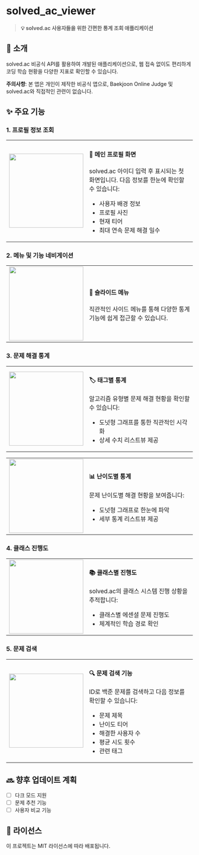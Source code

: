 # **solved_ac_viewer**

> **💡 solved.ac 사용자들을 위한 간편한 통계 조회 애플리케이션**

## **📱 소개**
solved.ac 비공식 API를 활용하여 개발된 애플리케이션으로, 웹 접속 없이도 편리하게 코딩 학습 현황을 다양한 지표로 확인할 수 있습니다.

**주의사항**: 본 앱은 개인이 제작한 비공식 앱으로, Baekjoon Online Judge 및 solved.ac와 직접적인 관련이 없습니다.

## **✨ 주요 기능**

### **1. 프로필 정보 조회**
<table width="100%">
  <tr>
    <td width="40%" align="center">
      <img src="https://github.com/user-attachments/assets/4990571e-8515-45bb-929f-5d0b30191be1" width="200"/>
    </td>
    <td width="60%">
      <h4>💫 메인 프로필 화면</h4>
      <p>solved.ac 아이디 입력 후 표시되는 첫 화면입니다. 다음 정보를 한눈에 확인할 수 있습니다:</p>
      <ul>
        <li>사용자 배경 정보</li>
        <li>프로필 사진</li>
        <li>현재 티어</li>
        <li>최대 연속 문제 해결 일수</li>
      </ul>
    </td>
  </tr>
</table>

### **2. 메뉴 및 기능 네비게이션**
<table width="100%">
  <tr>
    <td width="40%" align="center">
      <img src="https://github.com/user-attachments/assets/27b8f7fe-bb23-482f-8140-627757fe01ea" width="200"/>
    </td>
    <td width="60%">
      <h4>📱 슬라이드 메뉴</h4>
      <p>직관적인 사이드 메뉴를 통해 다양한 통계 기능에 쉽게 접근할 수 있습니다.</p>
    </td>
  </tr>
</table>

### **3. 문제 해결 통계**
<table width="100%">
  <tr>
    <td width="40%" align="center">
      <img src="https://github.com/user-attachments/assets/e26f9299-a5fc-46cf-a1ae-ead87d3ce186" width="200"/>
    </td>
    <td width="60%">
      <h4>🏷️ 태그별 통계</h4>
      <p>알고리즘 유형별 문제 해결 현황을 확인할 수 있습니다:</p>
      <ul>
        <li>도넛형 그래프를 통한 직관적인 시각화</li>
        <li>상세 수치 리스트뷰 제공</li>
      </ul>
    </td>
  </tr>
</table>

<table width="100%">
  <tr>
    <td width="40%" align="center">
      <img src="https://github.com/user-attachments/assets/1e776a40-93a5-4253-8a54-36fbba92a43f" width="200"/>
    </td>
    <td width="60%">
      <h4>📊 난이도별 통계</h4>
      <p>문제 난이도별 해결 현황을 보여줍니다:</p>
      <ul>
        <li>도넛형 그래프로 한눈에 파악</li>
        <li>세부 통계 리스트뷰 제공</li>
      </ul>
    </td>
  </tr>
</table>

### **4. 클래스 진행도**
<table width="100%">
  <tr>
    <td width="40%" align="center">
      <img src="https://github.com/user-attachments/assets/c5d87b5a-d87d-4fa2-93ce-a39130c7c3ab" width="200"/>
    </td>
    <td width="60%">
      <h4>📚 클래스별 진행도</h4>
      <p>solved.ac의 클래스 시스템 진행 상황을 추적합니다:</p>
      <ul>
        <li>클래스별 에센셜 문제 진행도</li>
        <li>체계적인 학습 경로 확인</li>
      </ul>
    </td>
  </tr>
</table>

### **5. 문제 검색**
<table width="100%">
  <tr>
    <td width="40%" align="center">
      <img src="https://github.com/user-attachments/assets/cf21dafe-3257-407b-9efe-032fc8e4b3c6" width="200"/>
    </td>
    <td width="60%">
      <h4>🔍 문제 검색 기능</h4>
      <p>ID로 백준 문제를 검색하고 다음 정보를 확인할 수 있습니다:</p>
      <ul>
        <li>문제 제목</li>
        <li>난이도 티어</li>
        <li>해결한 사용자 수</li>
        <li>평균 시도 횟수</li>
        <li>관련 태그</li>
      </ul>
    </td>
  </tr>
</table>

## **🔜 향후 업데이트 계획**
- [ ] 다크 모드 지원
- [ ] 문제 추천 기능
- [ ] 사용자 비교 기능

## **📝 라이선스**
이 프로젝트는 MIT 라이선스에 따라 배포됩니다.
